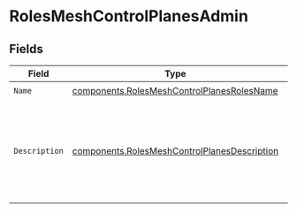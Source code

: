 # RolesMeshControlPlanesAdmin


## Fields

| Field                                                                                                        | Type                                                                                                         | Required                                                                                                     | Description                                                                                                  | Example                                                                                                      |
| ------------------------------------------------------------------------------------------------------------ | ------------------------------------------------------------------------------------------------------------ | ------------------------------------------------------------------------------------------------------------ | ------------------------------------------------------------------------------------------------------------ | ------------------------------------------------------------------------------------------------------------ |
| `Name`                                                                                                       | [components.RolesMeshControlPlanesRolesName](../../models/components/rolesmeshcontrolplanesrolesname.md)     | :heavy_check_mark:                                                                                           | N/A                                                                                                          |                                                                                                              |
| `Description`                                                                                                | [components.RolesMeshControlPlanesDescription](../../models/components/rolesmeshcontrolplanesdescription.md) | :heavy_check_mark:                                                                                           | N/A                                                                                                          | This role grants full write access to the related to Mesh control planes.                                    |